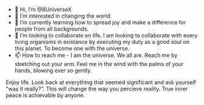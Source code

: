 - 👋 Hi, I’m @8UniverseX
- 👀 I’m interested in changing the world.
- 🌱 I’m currently learning how to spread joy and make a difference for people from all backgrounds.
- 💞️ I’m looking to collaborate on life. I am looking to collaborate with every living organisms in existance by executing my duty as a good soul on this planet. To become one with the universe.
- 📫 How to reach me - I am the universe. We all are. Reach me by stretching out your arm. Feel me in the wind with the palms of your hands, blowing ever so gently.

Enjoy life. Look back at everything that seemed significant and ask yourself "was it really?". This will change the way you percieve reality. True inner peace is achievable by anyone.
<!---
8UniverseX/8UniverseX is a ✨ special ✨ repository because its `README.md` (this file) appears on your GitHub profile.
You can click the Preview link to take a look at your changes.
--->
